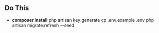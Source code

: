 ## Do This

- **composer install**
php artisan key:generate
cp .env.example .env
php artisan migrate:refresh --seed
